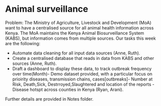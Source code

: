 # Animal surveillance 

Problem:
The Ministry of Agriculture, Livestock and Development (MoA) want to have a centralised source for all animal health information across Kenya. The MoA maintains the Kenya Animal Biosurveillance System (KABS), but information comes from multiple sources.
Our tasks this week are the following:
* Automate data cleaning for all input data sources (Anne, Ruth).
* Create a centralised database that reads in data from KABS and other sources (Anne, Ruth).
* Draft a dashboard to display these data, to track outbreak frequency over time(Month)- Demo dataset provided, with a particular focus on prioirity diseases, transmission chains, cases[outbreaks]- Number at Risk, Death,Sick, Destrroyed,Slaughtered and location of the reports - Disease hotspt across counties in Kenya (Ryan, Arani).

Further details are provided in Notes folder.

